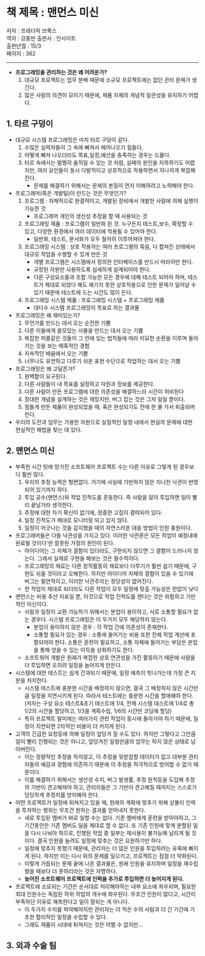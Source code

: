 # 책 제목 : 맨먼스 미신

저자 : 프레더릭 브룩스  
역자 : 강중빈
출판사 : 인사이트  
출판년월 : 15/3  
페이지 : 362  

---  

- **프로그래밍을 관리하는 것은 왜 어려운가?**  
   1. 대규모 프로젝트는 업무 분배 때문에 소규모 프로젝트에는 없던 관리 문제가 생긴다.  
   2. 많은 사람의 의견이 모이기 때문에, 제품 자체의 개념적 일관성을 유지하기 어렵다.  

## 1. 타르 구덩이  

- 대규모 시스템 프로그래밍은 마치 타르 구덩이 같다.  
    1. 수많은 실력자들이 그 속에 빠져서 헤어나오기 힘들다.
    2. 어떻게 빠져 나오더라도 목표,일정,예산을 충족하는 경우는 드물다.  
    3. 타르 속에서는 멀쩡히 움직일 수 있는 것 처럼, 실패의 원인을 지목하기도 어렵지만, 여러 요인들이 동시 다발적이고 상호적으로 작용하면서 지나치게 복잡해진다.
        - 문제를 해결하기 위해서는 문제의 본질이 먼지 이해하려고 노력해야 한다.  
- 프로그래머(혹은 개발팀)이 만드는 것은 무엇인가?  
    1. 프로그램 : 자체적으로 완결적이고, 개발된 장비에서 개발한 사람에 의해 실행이 가능한 것  
        - 프로그래머 개인의 생산성 추정을 할 때 사용되는 것  
    2. 프로그래밍 제품 : 프로그램이 일반화 된 것. 누구든지 테스트,보수, 확장할 수 있고, 다양한 환경에서 여러 데이터에 적용될 수 있어야 한다.  
        - 일반화, 테스트, 문서화가 모두 철저히 이루어져야 한다.  
    3. 프로그래밍 시스템 : 상호 작용하는 여러 프로그램의 묶음, 다 합쳐진 상태에서 대규모 작업을 수행할 수 있게 만든 것  
        - 개별 프로그램은 시스템에서 정의한 인터페이스를 반드시 따라야만 한다.  
        - 규정된 자원만 사용하도록 섬세하게 설계되어야 한다.  
        - 다른 구성요소들과 조합 가능한 모든 경우에 대해 테스트 되어야 하며, 테스트가 제대로 되었다 해도 예기치 못한 상호작용으로 인한 문제가 일어날 수 있기 때문에 테스트에 드는 시간도 많이 든다.  
    4. 프로그래밍 시스템 제품 : 프로그래밍 시스템 + 프로그래밍 제품  
        - 대다수 시스템 프로그래밍이 목표로 하는 결과물  
- 프로그래밍은 왜 재미있는가?  
    1. 무언가를 만드는 데서 오는 순전한 기쁨  
    2. 다른 이들에게 쓸모있는 사물을 만드는 데서 오는 기쁨  
    3. 복잡한 퍼즐같은 것들이 그 안에 있는 법칙들에 따라 미묘한 순환을 이루며 돌아가는 것을 보는 매혹적인 경험  
    4. 지속적인 배움에서 오는 기쁨  
    5. 너무나도 유연하고 다루기 쉬운 표현 수단으로 작업하는 데서 오는 기쁨  
- 프로그래밍은 왜 고달픈가?  
    1. 완벽함이 요구된다.  
    2. 다른 사람들이 내 목표를 설정하고 자원과 정보를 제공한다.
    3. 다른 사람이 만든 프로그램에 대한 의존성을 해결하느라 시간이 허비된다  
    4. 장대한 개념을 설계하는 것은 재밌지만, 버그 잡는 것은 그저 일일 뿐이다.  
    5. 힘들게 만든 제품이 완성되었을 때, 혹은 완성되기도 전에 한 물 가서 퇴출되버린다.  
- 우리의 도전과 임무는 가용한 자원으로 실질적인 일정 내에서 현실의 문제에 대한 현실적인 해법을 찾는 데 있다.  

## 2. 맨먼스 미신  

- 부족한 시간 탓에 망가진 소프트웨어 프로젝트 수는 다른 이유로 그렇게 된 경우보다 훨씬 많다.  
    1. 우리의 추정 능력은 형편없다. 거기에 사실에 기반하지 않은 지나친 낙관이 반영되어 있기까지 하다.  
    2. 투입 공수(맨먼스)와 작업 진척도를 혼동한다. 즉 사람을 많이 투입하면 일이 빨리 끝날거라 생각한다.  
    3. 추정에 대한 자기 확신이 없기에, 정중한 고집이 결여되어 있다.  
    4. 일정 진척도가 제대로 모니터링 되고 있지 않다.  
    5. 일정이 어긋나는 것을 감지했을 때의 자연스러운 대응 방법이 인원 충원이다.  
- 프로그래머들은 다들 낙관성을 가지고 있다. 이러한 낙관론은 모든 작업이 예정내에 완료될 것이다'란 잘못된 가정의 원인이 된다.  
  - 아이디어는 그 자체가 결함이 있더라도, 구현되지 않으면 그 결함이 드러나지 않는다. 그래서 실제로 구현을 해보는 것은 필수적이다.
  - 프로그래밍의 재료는 다른 창작활동의 재료보다 다루기가 훨씬 쉽기 때문에, 구현도 쉬울 것이라고 오해한다. 하지만 아이디어 자체의 결함이 있을 수 있기에 버그는 필연적이고, 이러한 낙관주의는 정당성이 없어진다.  
  - 한 작업이 제대로 되더라도 다른 작업이 모두 일정에 맞출 가능성은 한없이 낮다
- 맨먼스는 비용 추산 지표일 뿐, 이것으로 작업 진척도를 잰다는 것은 위험하고 기만적인 미신이다.  
  - 사람과 일정이 교환 가능하기 위해서는 분업이 용이하고, 서로 소통할 필요가 없는 경우다. 시스템 프로그래밍은 이 두가지 모두 해당하지 않는다.  
    - 분업이 용이하지 않은 경우 : 각 작업 간에 의존성이 존재한다.  
    - 소통할 필요가 있는 경우 : 소통에 들어가는 비용 또한 전체 작업 계산에 포함되어야 한다. 소통은 훈련이 필요하고, 소통 자체에 들어가는 부담은 분업을 통해 얻을 수 있는 이득을 상회하기도 한다.  
  - 소프트워어 개발은 원래가 복잡한 상호 연관성을 가진 활동이기 때문에 사람을 더 투입하면 오히려 일정을 늘어지게 만든다.  
- 시스템에 대한 테스트는 쉽게 간과되기 때문에, 일정 예측이 빗나가는데 가장 큰 지분을 차지한다.  
  - 시스템 테스트에 충분한 시간을 배정하지 않으면, 결국 그 배정하지 않은 시간만큼 일정을 지연시키게 된다. 따라서 테스트에는 충분한 시간을 할애해야 한다.  (저자는 구성 요소 테스트&초기 테스트에 1/4, 전체 시스템 테스트에 1/4로 총 1/2의 시간을 할당하고, 1/3을 계획수립, 1/6의 시간만 코딩에 할당)  
  - 특히 프로젝트 말미에는 여러가지 관련 작업이 동시에 돌아가야 하기 때문에, 일정이 지연되면 2차적인 비용이 더 커지게 된다.  
- 고객의 긴급한 요청등에 의해 일정이 앞당겨 질 수도 있다. 하지만 그렇다고 그만큼 일이 빨리 진행되는 것은 아니고, 앞당겨진 일정만큼의 업무는 하지 않은 상태로 남아버린다.  
  - 이는 정량적인 추정을 하지않고, 이 추정을 뒷받침할 데이터가 없고 대부분 관리자들의 예감과 경험에 의존하기 때문에 이 추정을 적극적으로 방어할 수 없기 때문이다.  
  - 이를 해결하기 위해서는 생산성 수치, 버그 발생률, 추정 원칙등을 도입해 추정의 기반이 견고해져야 하고, 관리자들은 그 기반이 견고해질 때까지는 스스로가 당당하게 추정치를 방어해야 한다.  
- 어떤 프로젝트가 일정에 뒤쳐지고 있을 때, 원래의 계획에 맞추기 위해 섣불리 인력을 투자하는 행위는 무조건 원하는 결과를 얻어내지 못한다.  
  - 새로 투입된 멤버가 바로 일할 수는 없다. 기존 멤버에게 훈련을 받아야하고, 그 기간동안은 기존 멤버도 일을 제대로 할 수 없다. 또 기존 인원에 맞게 분할된 일을 다시 나눠야 하므로, 진행된 작업 중 일부는 재사용이 불가능해 날리게 될 것이다. 결국 인원을 늘려도 일정에 맞추는 것은 요원하기만 하다.  
  - 일정에 맞추지 못했기 때문에, 관리자는 더 많은 인원을 투입하려는 유혹에 빠지게 된다. 하지만 이는 다시 위의 문제를 일으키고, 프로젝트는 점점 더 악화된다.  
  - 이렇게 거듭되는 문제 끝에 나온 결과물은, 원래 인원을 유지하며 일정을 재수립했을 때보다 더 못하리라는 것은 자명하다.  
  - **늦어진 소프트웨어 프로젝트에 인력을 추가로 투입하면 더 늦어지게 된다.**  
- 프로젝트에 소요되는 기간은 순서대로 처리해야하는 내부 요소에 좌우되며, 필요한 최대 인원수는 독립된 하위 작업의 개수에 좌우된다. 무조건 인원이 많다고, 시간이 부족하단 이유로 재촉한다고 일이 잘되는 게 아니다.  
  - 이 두가지 수치를 파악해야지만 관리자는 더 적은 수의 사람과 더 긴 기간에 기초한 합리적인 일정을 수립할 수 있다.  
  - 그래도 제품이 시대에 뒤쳐지는 것은 어쩔 수 없지만...

## 3. 외과 수술 팀  
